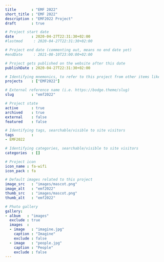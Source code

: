 ```yaml
---
title       : "EMF 2022"
short_title : "EMF 2022"
description : "EMF2022 Project"
draft       : true

# Project start date
date        : 2020-04-27T22:31:30+02:00
#lastmod     : 2020-04-27T22:31:30+02:00

# Project end date (commenting out, means no end date yet)
#endDate     : 2021-08-10T23:00:00+02:00

# Project gets published on the website after this date
publishDate : 2020-04-27T22:31:30+02:00

# Identifying mnemonics, to refer to this project from other items like blogs, etc.
projects    : ["EMF2022"]

# External reference name (i.e. https://bodge.theme/slug)
slug        : "emf2022"

# Project state
active      : true
archived    : true
external    : false
featured    : false

# Identifying tags, searchable/visible to site visitors
tags        :
- EMF2022

# Identifying categories, searchable/visible to site visitors
categories  : []

# Project icon
icon_name : fa-wifi
icon_pack : fa

# Default images related to this project
image_src   : "images/mascot.png"
image_alt   : "emf2022"
thumb_src   : "images/mascot.png"
thumb_alt   : "emf2022"

# Photo gallery
gallery:
- album   : "images"
  exclude : true
  images  :
  - image   : "imagine.jpg"
    caption : "Imagine"
    exclude : false
  - image   : "people.jpg"
    caption : "People"
    exclude : false
---
```

